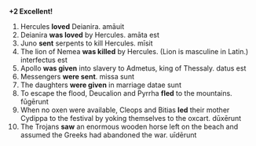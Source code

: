 **+2 Excellent!**

1. Hercules **loved** Deianira. amāuit
2. Deianira **was loved** by Hercules. amāta est 
3. Juno **sent** serpents to kill Hercules. mīsit
4. The lion of Nemea **was killed** by Hercules. (Lion is masculine in Latin.) interfectus est
5. Apollo **was given** into slavery to Admetus, king of Thessaly. datus est
6. Messengers **were sent**. missa sunt
7. The daughters **were given** in marriage datae sunt
8. To escape the flood, Deucalion and Pyrrha **fled** to the mountains. fūgērunt
9. When no oxen were available, Cleops and Bitias **led** their mother Cydippa to the festival by yoking themselves to the oxcart. dūxērunt
10. The Trojans **saw** an enormous wooden horse left on the beach and assumed the Greeks had abandoned the war. uīdērunt
